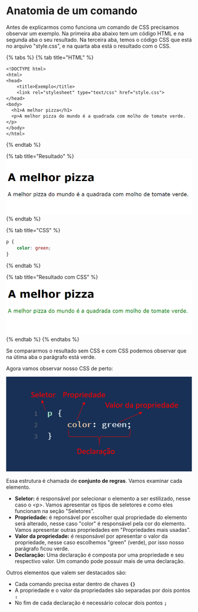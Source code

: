 # Anatomia de um comando

Antes de explicarmos como funciona um comando de CSS precisamos observar um exemplo. Na primeira aba abaixo tem um código HTML e na segunda aba o seu resultado. Na terceira aba, temos o código CSS que está no arquivo "style.css", e na quarta aba está o resultado com o CSS.

{% tabs %}
{% tab title="HTML" %}
```markup
<!DOCTYPE html>
<html>
<head>
    <title>Exemplo</title>
    <link rel="stylesheet" type="text/css" href="style.css">
</head>
<body>
  <h1>A melhor pizza</h1>
  <p>A melhor pizza do mundo é a quadrada com molho de tomate verde.</p>
</body>
</html>
```
{% endtab %}

{% tab title="Resultado" %}
![](../../.gitbook/assets/image%20%284%29.png)
{% endtab %}

{% tab title="CSS" %}
```css
p {
    color: green;
}
```
{% endtab %}

{% tab title="Resultado com CSS" %}
![](../../.gitbook/assets/image%20%281%29.png)
{% endtab %}
{% endtabs %}

Se compararmos o resultado sem CSS e com CSS podemos observar que na útima aba o parágrafo está verde. 

Agora vamos observar nosso CSS de perto:

![](../../.gitbook/assets/image.png)

Essa estrutura é chamada de **conjunto de regras**. Vamos examinar cada elemento.

* **Seletor:** é responsável por selecionar o elemento a ser estilizado, nesse caso o &lt;p&gt;. Vamos apresentar os tipos de seletores e como eles funcionam na seção "Seletores".
* **Propriedade:** é reponsável por escolher qual propriedade do elemento será alterado, nesse caso "color" é responsável pela cor do elemento. Vamos apresentar outras propriedades em "Propriedades mais usadas".
* **Valor da propriedade:** é responsável por apresentar o valor da propriedade, nesse caso escolhemos "green" \(verde\), por isso nosso parágrafo ficou verde.
* **Declaração:** Uma declaração é composta por uma propriedade e seu respectivo valor. Um comando pode possuir mais de uma declaração.

Outros elementos que valem ser destacados são:

* Cada comando precisa estar dentro de chaves **`{}`** 
* A propriedade e o valor da propriedades são separadas por dois pontos **`:`**
* No fim de cada declaração é necessário colocar dois pontos **`;`**


